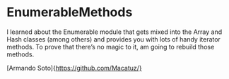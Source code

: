 # EnumerableMethods

I learned about the Enumerable module that gets mixed into the Array and Hash classes (among others) and provides you with lots of handy iterator methods. To prove that there’s no magic to it, am going to rebuild those methods.

[Armando Soto]{https://github.com/Macatuz/}
